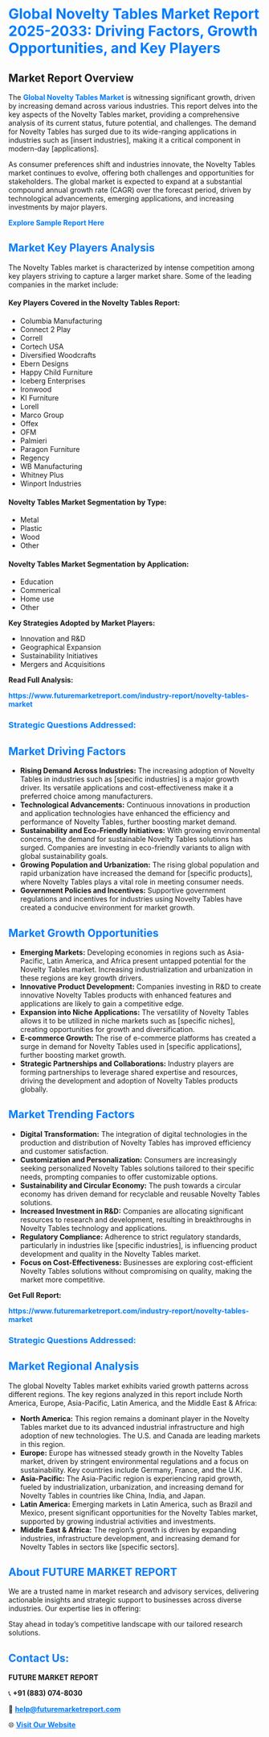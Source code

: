 <h1 style="color: #007BFF;">Global Novelty Tables Market Report 2025-2033: Driving Factors, Growth Opportunities, and Key Players</h1>

<section id="overview">
<h2>Market Report Overview</h2>
<p>The <a href="https://www.futuremarketreport.com/industry-report/novelty-tables-market" style="color: #007BFF; text-decoration: none;"><strong>Global Novelty Tables Market</strong></a> is witnessing significant growth, driven by increasing demand across various industries. This report delves into the key aspects of the Novelty Tables market, providing a comprehensive analysis of its current status, future potential, and challenges. The demand for Novelty Tables has surged due to its wide-ranging applications in industries such as [insert industries], making it a critical component in modern-day [applications].</p>
<p>As consumer preferences shift and industries innovate, the Novelty Tables market continues to evolve, offering both challenges and opportunities for stakeholders. The global market is expected to expand at a substantial compound annual growth rate (CAGR) over the forecast period, driven by technological advancements, emerging applications, and increasing investments by major players.</p>
</section>

<section id="overview">
<p><a href="https://www.futuremarketreport.com/request-sample/reportId=31725" style="color: #007BFF; text-decoration: none;"><strong>Explore Sample Report Here</strong></a></p>
</section>

<section id="key-players">
<h2 style="color: #007BFF;">Market Key Players Analysis</h2>
<p>The Novelty Tables market is characterized by intense competition among key players striving to capture a larger market share. Some of the leading companies in the market include:</p>
<h4>Key Players Covered in the Novelty Tables Report:</h4>
<ul><li>Columbia Manufacturing</li><li>Connect 2 Play</li><li>Correll</li><li>Cortech USA</li><li>Diversified Woodcrafts</li><li>Ebern Designs</li><li>Happy Child Furniture</li><li>Iceberg Enterprises</li><li>Ironwood</li><li>KI Furniture</li><li>Lorell</li><li>Marco Group</li><li>Offex</li><li>OFM</li><li>Palmieri</li><li>Paragon Furniture</li><li>Regency</li><li>WB Manufacturing</li><li>Whitney Plus</li><li>Winport Industries</li></ul>
<h4>Novelty Tables Market Segmentation by Type:</h4>
<ul><li>Metal</li><li>Plastic</li><li>Wood</li><li>Other</li></ul>

<h4>Novelty Tables Market Segmentation by Application:</h4>
<ul><li>Education</li><li>Commerical</li><li>Home use</li><li>Other</li></ul>
<p><strong>Key Strategies Adopted by Market Players:</strong></p>
<ul>
<li>Innovation and R&D</li>
<li>Geographical Expansion</li>
<li>Sustainability Initiatives</li>
<li>Mergers and Acquisitions</li>
</ul>
</section>

<section>
<p><strong>Read Full Analysis: </strong></p><a href="https://www.futuremarketreport.com/industry-report/novelty-tables-market" style="color: #007BFF; text-decoration: none;"><strong>https://www.futuremarketreport.com/industry-report/novelty-tables-market</strong></a>
<h3 style="color: #007BFF;">Strategic Questions Addressed:</h3>
</section>

<section id="driving-factors">
<h2 style="color: #007BFF;">Market Driving Factors</h2>
<ul>
<li><strong>Rising Demand Across Industries:</strong> The increasing adoption of Novelty Tables in industries such as [specific industries] is a major growth driver. Its versatile applications and cost-effectiveness make it a preferred choice among manufacturers.</li>
<li><strong>Technological Advancements:</strong> Continuous innovations in production and application technologies have enhanced the efficiency and performance of Novelty Tables, further boosting market demand.</li>
<li><strong>Sustainability and Eco-Friendly Initiatives:</strong> With growing environmental concerns, the demand for sustainable Novelty Tables solutions has surged. Companies are investing in eco-friendly variants to align with global sustainability goals.</li>
<li><strong>Growing Population and Urbanization:</strong> The rising global population and rapid urbanization have increased the demand for [specific products], where Novelty Tables plays a vital role in meeting consumer needs.</li>
<li><strong>Government Policies and Incentives:</strong> Supportive government regulations and incentives for industries using Novelty Tables have created a conducive environment for market growth.</li>
</ul>
</section>

<section id="growth-opportunities">
<h2 style="color: #007BFF;">Market Growth Opportunities</h2>
<ul>
<li><strong>Emerging Markets:</strong> Developing economies in regions such as Asia-Pacific, Latin America, and Africa present untapped potential for the Novelty Tables market. Increasing industrialization and urbanization in these regions are key growth drivers.</li>
<li><strong>Innovative Product Development:</strong> Companies investing in R&D to create innovative Novelty Tables products with enhanced features and applications are likely to gain a competitive edge.</li>
<li><strong>Expansion into Niche Applications:</strong> The versatility of Novelty Tables allows it to be utilized in niche markets such as [specific niches], creating opportunities for growth and diversification.</li>
<li><strong>E-commerce Growth:</strong> The rise of e-commerce platforms has created a surge in demand for Novelty Tables used in [specific applications], further boosting market growth.</li>
<li><strong>Strategic Partnerships and Collaborations:</strong> Industry players are forming partnerships to leverage shared expertise and resources, driving the development and adoption of Novelty Tables products globally.</li>
</ul>
</section>

<section id="trending-factors">
<h2 style="color: #007BFF;">Market Trending Factors</h2>
<ul>
<li><strong>Digital Transformation:</strong> The integration of digital technologies in the production and distribution of Novelty Tables has improved efficiency and customer satisfaction.</li>
<li><strong>Customization and Personalization:</strong> Consumers are increasingly seeking personalized Novelty Tables solutions tailored to their specific needs, prompting companies to offer customizable options.</li>
<li><strong>Sustainability and Circular Economy:</strong> The push towards a circular economy has driven demand for recyclable and reusable Novelty Tables solutions.</li>
<li><strong>Increased Investment in R&D:</strong> Companies are allocating significant resources to research and development, resulting in breakthroughs in Novelty Tables technology and applications.</li>
<li><strong>Regulatory Compliance:</strong> Adherence to strict regulatory standards, particularly in industries like [specific industries], is influencing product development and quality in the Novelty Tables market.</li>
<li><strong>Focus on Cost-Effectiveness:</strong> Businesses are exploring cost-efficient Novelty Tables solutions without compromising on quality, making the market more competitive.</li>
</ul>
</section>

<section>
<p><strong>Get Full Report: </strong></p><a href="https://www.futuremarketreport.com/industry-report/novelty-tables-market" style="color: #007BFF; text-decoration: none;"><strong>https://www.futuremarketreport.com/industry-report/novelty-tables-market</strong></a>
<h3 style="color: #007BFF;">Strategic Questions Addressed:</h3>
</section>


<section id="regional-analysis">
<h2 style="color: #007BFF;">Market Regional Analysis</h2>
<p>The global Novelty Tables market exhibits varied growth patterns across different regions. The key regions analyzed in this report include North America, Europe, Asia-Pacific, Latin America, and the Middle East & Africa:</p>
<ul>
<li><strong>North America:</strong> This region remains a dominant player in the Novelty Tables market due to its advanced industrial infrastructure and high adoption of new technologies. The U.S. and Canada are leading markets in this region.</li>
<li><strong>Europe:</strong> Europe has witnessed steady growth in the Novelty Tables market, driven by stringent environmental regulations and a focus on sustainability. Key countries include Germany, France, and the U.K.</li>
<li><strong>Asia-Pacific:</strong> The Asia-Pacific region is experiencing rapid growth, fueled by industrialization, urbanization, and increasing demand for Novelty Tables in countries like China, India, and Japan.</li>
<li><strong>Latin America:</strong> Emerging markets in Latin America, such as Brazil and Mexico, present significant opportunities for the Novelty Tables market, supported by growing industrial activities and investments.</li>
<li><strong>Middle East & Africa:</strong> The region’s growth is driven by expanding industries, infrastructure development, and increasing demand for Novelty Tables in sectors like [specific sectors].</li>
</ul>
</section>

<footer>
<h2 style="color: #007BFF;">About FUTURE MARKET REPORT</h2>
<p>We are a trusted name in market research and advisory services, delivering actionable insights and strategic support to businesses across diverse industries. Our expertise lies in offering:</p>

<p>Stay ahead in today’s competitive landscape with our tailored research solutions.</p>

<h2 style="color: #007BFF;">Contact Us:</h2>
<p><strong>FUTURE MARKET REPORT</strong></p>
<p>📞 <strong>+91 (883) 074-8030</strong></p>
<p>📧 <strong><a href="mailto:help@futuremarketreport.com" style="color: #007BFF;">help@futuremarketreport.com</a></strong></p>
<p>🌐 <strong><a href="https://www.futuremarketreport.com/" style="color: #007BFF;">Visit Our Website</a></strong></p>
</footer>